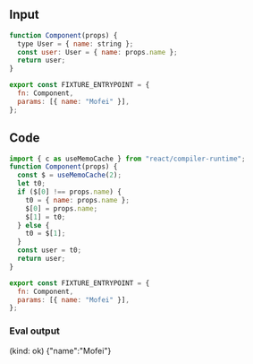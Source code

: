 
## Input

```javascript
function Component(props) {
  type User = { name: string };
  const user: User = { name: props.name };
  return user;
}

export const FIXTURE_ENTRYPOINT = {
  fn: Component,
  params: [{ name: "Mofei" }],
};

```

## Code

```javascript
import { c as useMemoCache } from "react/compiler-runtime";
function Component(props) {
  const $ = useMemoCache(2);
  let t0;
  if ($[0] !== props.name) {
    t0 = { name: props.name };
    $[0] = props.name;
    $[1] = t0;
  } else {
    t0 = $[1];
  }
  const user = t0;
  return user;
}

export const FIXTURE_ENTRYPOINT = {
  fn: Component,
  params: [{ name: "Mofei" }],
};

```
      
### Eval output
(kind: ok) {"name":"Mofei"}